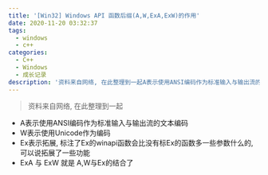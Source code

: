 ```yaml
---
title: '[Win32] Windows API 函数后缀(A,W,ExA,ExW)的作用'
date: 2020-11-20 03:32:37
tags:
  - windows
  - c++
categories:
  - C++
  - Windows
  - 成长记录
description: '资料来自网络, 在此整理到一起A表示使用ANSI编码作为标准输入与输出流的文本编码W表示使用Unicode作为编码Ex表示拓展, 标注了Ex的winapi函数会比没有标Ex的函数多一些参数什么的, 可以说拓展了一些功能ExA 与 ExW 就是 A,W与Ex的结合了...'
---
```


> 资料来自网络, 在此整理到一起

- A表示使用ANSI编码作为标准输入与输出流的文本编码
- W表示使用Unicode作为编码
- Ex表示拓展, 标注了Ex的winapi函数会比没有标Ex的函数多一些参数什么的, 可以说拓展了一些功能
- ExA 与 ExW 就是 A,W与Ex的结合了
